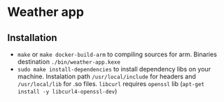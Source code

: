 # Weather app

## Installation

- `make` or `make docker-build-arm` to compiling sources for arm. Binaries destination `./bin/weather-app.kexe`
- `sudo make install-dependencies` to install dependency libs on your machine. Instalation path `/usr/local/include` for headers and `/usr/local/lib` for .so files. `libcurl` requires `openssl` lib (`apt-get install -y libcurl4-openssl-dev`)